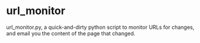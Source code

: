 # url_monitor
url_monitor.py, a quick-and-dirty python script to monitor URLs for changes, and email you the content of the page that changed.
